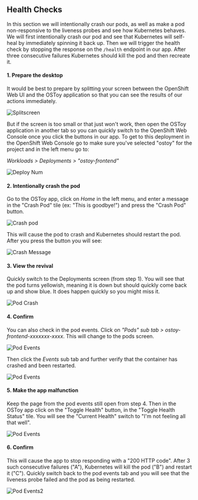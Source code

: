 ## Health Checks
In this section we will intentionally crash our pods, as well as make a pod non-responsive to the liveness probes and see how Kubernetes behaves.  We will first intentionally crash our pod and see that Kubernetes will self-heal by immediately spinning it back up. Then we will trigger the health check by stopping the response on the `/health` endpoint in our app. After three consecutive failures Kubernetes should kill the pod and then recreate it.

#### 1. Prepare the desktop
It would be best to prepare by splitting your screen between the OpenShift Web UI and the OSToy application so that you can see the results of our actions immediately.

![Splitscreen](images/5-ostoy-splitscreen.png)

But if the screen is too small or that just won't work, then open the OSToy application in another tab so you can quickly switch to the OpenShift Web Console once you click the buttons in our app. To get to this deployment in the OpenShift Web Console go to make sure you've selected "ostoy" for the project and in the left menu go to:

*Workloads > Deployments > "ostoy-frontend"*

![Deploy Num](images/5-ostoy-deployview.png)

#### 2. Intentionally crash the pod
Go to the OSToy app, click on *Home* in the left menu, and enter a message in the "Crash Pod" tile (ex: "This is goodbye!") and press the "Crash Pod" button.

![Crash pod](images/5-ostoy-crashpod.png)

This will cause the pod to crash and Kubernetes should restart the pod. After you press the button you will see:

![Crash Message](images/5-ostoy-crashmsg.png)

#### 3. View the revival
Quickly switch to the Deployments screen (from step 1). You will see that the pod turns yellowish, meaning it is down but should quickly come back up and show blue.  It does happen quickly so you might miss it.

![Pod Crash](images/5-ostoy-podcrash.gif)

#### 4. Confirm
You can also check in the pod events. Click on *"Pods" sub tab > ostoy-frontend-xxxxxxx-xxxx*. This will change to the pods screen.

![Pod Events](images/5-ostoy-events.png)

Then click the *Events* sub tab and further verify that the container has crashed and been restarted.

![Pod Events](images/5-ostoy-podevents.png)

#### 5. Make the app malfunction
Keep the page from the pod events still open from step 4. Then in the OSToy app click on the "Toggle Health" button, in the "Toggle Health Status" tile.  You will see the "Current Health" switch to "I'm not feeling all that well".

![Pod Events](images/5-ostoy-togglehealth.png)

#### 6. Confirm
This will cause the app to stop responding with a "200 HTTP code". After 3 such consecutive failures ("A"), Kubernetes will kill the pod ("B") and restart it ("C"). Quickly switch back to the pod events tab and you will see that the liveness probe failed and the pod as being restarted.

![Pod Events2](images/5-ostoy-podevents2.png)

